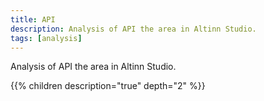 ```yaml
---
title: API
description: Analysis of API the area in Altinn Studio.
tags: [analysis]
---
```


Analysis of API the area in Altinn Studio.

{{% children description="true" depth="2" %}}